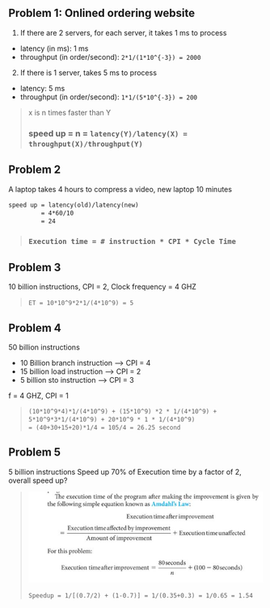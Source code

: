 ## Problem 1: Onlined ordering website

1. If there are 2 servers, for each server, it takes 1 ms to process

- latency (in ms): 1 ms
- throughput (in order/second):
  `2*1/(1*10^{-3}) = 2000`

2. If there is 1 server, takes 5 ms to process

- latency: 5 ms
- throughput (in order/second):
  `1*1/(5*10^{-3}) = 200`

> x is n times faster than Y
>
> ### speed up = n = `latency(Y)/latency(X) = throughput(X)/throughput(Y)`

## Problem 2

A laptop takes 4 hours to compress a video, new laptop 10 minutes

```
speed up = latency(old)/latency(new)
         = 4*60/10
         = 24
```

> ### `Execution time = # instruction * CPI * Cycle Time`

## Problem 3

10 billion instructions, CPI = 2, Clock frequency = 4 GHZ

> `ET = 10*10^9*2*1/(4*10^9) = 5`

## Problem 4

50 billion instructions

- 10 Billion branch instruction --> CPI = 4
- 15 billion load instruction --> CPI = 2
- 5 billion sto instruction --> CPI = 3

f = 4 GHZ, CPI = 1

> ```
> (10*10^9*4)*1/(4*10^9) + (15*10^9) *2 * 1/(4*10^9) + 5*10^9*3*1/(4*10^9) + 20*10^9 * 1 * 1/(4*10^9)
> = (40+30+15+20)*1/4 = 105/4 = 26.25 second
> ```

## Problem 5

5 billion instructions
Speed up 70% of Execution time by a factor of 2, overall speed up?

> ![](assets/20220928160846.jpg)
>
> ```
> Speedup = 1/[(0.7/2) + (1-0.7)] = 1/(0.35+0.3) = 1/0.65 = 1.54
> ```
